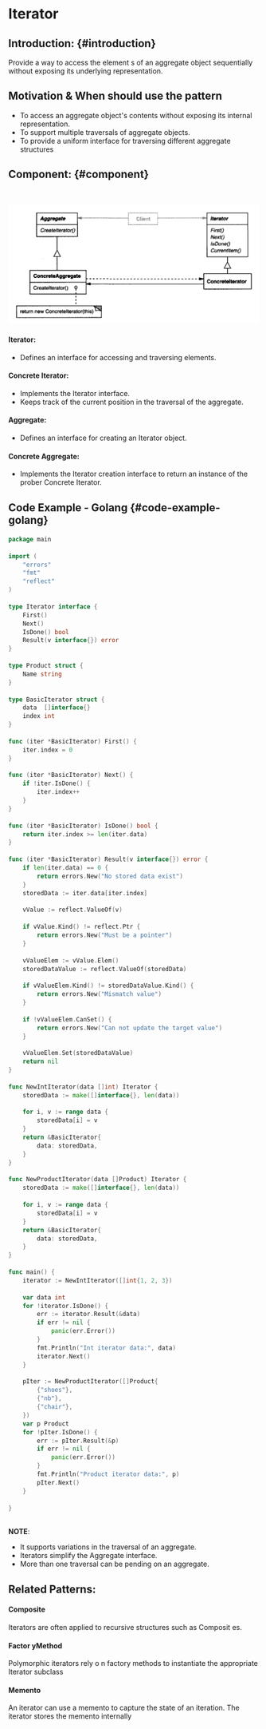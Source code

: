 # Iterator

## Introduction: {#introduction}

Provide a way to access the element s of an aggregate object sequentially without
 exposing its underlying representation.

## Motivation & When should use the pattern

* ​To access an aggregate object's contents without exposing its internal representation.
* To support multiple traversals of aggregate objects.
* To provide a uniform interface for traversing different aggregate structures

## Component: {#component}

​

![](../.gitbook/assets/image%20%282%29.png)



#### Iterator:

* Defines an interface for accessing and traversing elements.

#### Concrete Iterator:

* Implements the Iterator interface.
* Keeps track of the current position in the traversal of the aggregate.

#### Aggregate:

* Defines an interface for creating an Iterator object.

#### Concrete Aggregate:

* Implements the Iterator creation interface to return an instance of the prober Concrete Iterator.

## Code Example - Golang {#code-example-golang}

```go
package main

import (
	"errors"
	"fmt"
	"reflect"
)

type Iterator interface {
	First()
	Next()
	IsDone() bool
	Result(v interface{}) error
}

type Product struct {
	Name string
}

type BasicIterator struct {
	data  []interface{}
	index int
}

func (iter *BasicIterator) First() {
	iter.index = 0
}

func (iter *BasicIterator) Next() {
	if !iter.IsDone() {
		iter.index++
	}
}

func (iter *BasicIterator) IsDone() bool {
	return iter.index >= len(iter.data)
}

func (iter *BasicIterator) Result(v interface{}) error {
	if len(iter.data) == 0 {
		return errors.New("No stored data exist")
	}
	storedData := iter.data[iter.index]

	vValue := reflect.ValueOf(v)

	if vValue.Kind() != reflect.Ptr {
		return errors.New("Must be a pointer")
	}

	vValueElem := vValue.Elem()
	storedDataValue := reflect.ValueOf(storedData)

	if vValueElem.Kind() != storedDataValue.Kind() {
		return errors.New("Mismatch value")
	}

	if !vValueElem.CanSet() {
		return errors.New("Can not update the target value")
	}

	vValueElem.Set(storedDataValue)
	return nil
}

func NewIntIterator(data []int) Iterator {
	storedData := make([]interface{}, len(data))

	for i, v := range data {
		storedData[i] = v
	}
	return &BasicIterator{
		data: storedData,
	}
}

func NewProductIterator(data []Product) Iterator {
	storedData := make([]interface{}, len(data))

	for i, v := range data {
		storedData[i] = v
	}
	return &BasicIterator{
		data: storedData,
	}
}

func main() {
	iterator := NewIntIterator([]int{1, 2, 3})

	var data int
	for !iterator.IsDone() {
		err := iterator.Result(&data)
		if err != nil {
			panic(err.Error())
		}
		fmt.Println("Int iterator data:", data)
		iterator.Next()
	}

	pIter := NewProductIterator([]Product{
		{"shoes"},
		{"nb"},
		{"chair"},
	})
	var p Product
	for !pIter.IsDone() {
		err := pIter.Result(&p)
		if err != nil {
			panic(err.Error())
		}
		fmt.Println("Product iterator data:", p)
		pIter.Next()
	}

}
​​
```

**NOTE**:

* It supports variations in the traversal of an aggregate.
* Iterators simplify the Aggregate interface.
* More than one traversal can be pending on an aggregate.

## ​Related Patterns:

#### Composite

Iterators are often applied to recursive structures such as Composit
es.

#### Factor yMethod

Polymorphic iterators rely o n factory methods to instantiate
the appropriate Iterator subclass

#### Memento

An iterator
can use a memento to capture the state of an iteration. The iterator stores the
memento internally

​

​

​

​

